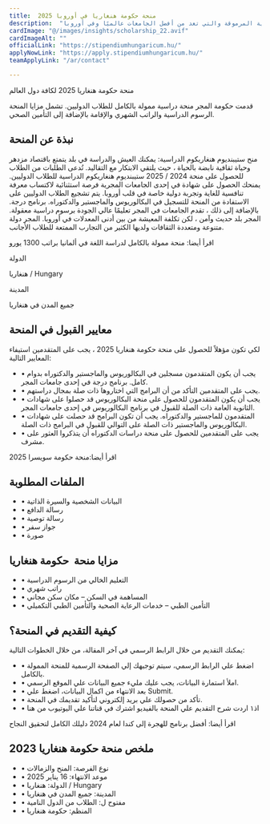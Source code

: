 ```yaml
---
title:  منحة حكومة هنغاريا في أوروبا 2025 
description:  "منحة ذهبية مقدمة من حكومة هنغاريا للطلاب الراغبين في الدراسة في الجامعات الهنغارية المرموقة والتي تعد من أفضل الجامعات عالميًا وفي أوروبا." 
cardImage: "@/images/insights/scholarship_22.avif" 
cardImageAlt: "" 
officialLink: "https://stipendiumhungaricum.hu/" 
applyNowLink: "https://apply.stipendiumhungaricum.hu/" 
teamApplyLink: "/ar/contact"

---
```


منحة حكومة هنغاريا 2025 لكافة دول العالم

قدمت حكومة المجر منحة دراسية ممولة بالكامل للطلاب الدوليين. تشمل مزايا المنحة الرسوم الدراسية والراتب الشهري والإقامة بالإضافة إلى التأمين الصحي.

## نبذة عن المنحة

منح ستيبنديوم هنغاريكوم الدراسية: يمكنك العيش والدراسة في بلد يتمتع باقتصاد مزدهر وحياة ثقافية نابضة بالحياة ، حيث يلتقي الابتكار مع التقاليد. تُدعى الطلبات من الطلاب للحصول على منحة 2024 / 2025 ستيبنديوم هنغاريكوم الدراسية للطلاب الدوليين. يمنحك الحصول على شهادة في إحدى الجامعات المجرية فرصة استثنائية لاكتساب معرفة تنافسية للغاية وتجربة دولية خاصة في قلب أوروبا. يتم تشجيع الطلاب الدوليين على الاستفادة من المنحة للتسجيل في البكالوريوس والماجستير والدكتوراه. برنامج درجة. بالإضافة إلى ذلك ، تقدم الجامعات في المجر تعليمًا عالي الجودة برسوم دراسية معقولة. المجر بلد حديث وآمن ، لكن تكلفة المعيشة من بين أدنى المعدلات في أوروبا. المجر دولة متنوعة ومتعددة الثقافات ولديها الكثير من التجارب الممتعة للطلاب الأجانب.

اقرأ أيضا: منحة ممولة بالكامل لدراسة اللغة في ألمانيا براتب 1300 يورو

الدولة

هنغاريا / Hungary

المدينة

جميع المدن في هنغاريا

## معايير القبول في المنحة

لكي تكون مؤهلاً للحصول على منحة حكومة هنغاريا 2025 ، يجب على المتقدمين استيفاء المعايير التالية:

- • يجب أن يكون المتقدمون مسجلين في البكالوريوس والماجستير والدكتوراه بدوام كامل. برنامج درجة في إحدى جامعات المجر.
- • يجب على المتقدمين التأكد من أن البرامج التي اختاروها ذات صلة بمجال دراستهم.
- • يجب أن يكون المتقدمون للحصول على منحة البكالوريوس قد حصلوا على شهادات الثانوية العامة ذات الصلة للقبول في برنامج البكالوريوس في إحدى جامعات المجر.
- • المتقدمون للماجستير والدكتوراه. يجب أن تكون البرامج قد حصلت على شهادات البكالوريوس والماجستير ذات الصلة على التوالي للقبول في البرامج ذات الصلة.
- • يجب على المتقدمين للحصول على منحة دراسات الدكتوراه أن يتذكروا العثور على مشرف.

اقرأ أيضا:منحة حكومة سويسرا 2025

## الملفات المطلوبة

- • البيانات الشخصية والسيرة الذاتية
- • رسالة الدافع
- • رسالة توصية
- • جواز سفر
- • صورة

## مزايا منحة  حكومة هنغاريا

- • التعليم الخالي من الرسوم الدراسية
- • راتب شهري
- • المساهمة في السكن – مكان سكن مجاني
- • التأمين الطبي – خدمات الرعاية الصحية والتأمين الطبي التكميلي

## كيفية التقديم في المنحة؟

يمكنك التقديم من خلال الرابط الرسمي في آخر المقالة، من خلال الخطوات التالية:

- • اضغط علي الرابط الرسمي، سيتم توجيهك إلي الصفحة الرسمية للمنحة الممولة بالكامل.
- • املأ استمارة البيانات، يجب عليك مليء جميع البيانات علي الموقع الرسمي.
- • بعد الانتهاء من اكمال البيانات، اضغط علي Submit.
- • تأكد من حصولك علي بريد إلكتروني لتأكيد تقديمك في المنحة.
- • اذ١ اردت شرح التقديم علي المنحة بالفيديو اشترك في قناتنا علي اليوتيوب من هنا

اقرأ أيضا: أفضل برنامج للهجرة إلى كندا لعام 2024 دليلك الكامل لتحقيق النجاح

## ملخص منحة حكومة هنغاريا 2023

- • نوع الفرصة: المنح والزمالات
- • موعد الانتهاء: 16 يناير 2025
- • الدولة: هنغاريا / Hungary
- • المدينة: جميع المدن في هنغاريا
- • مفتوح ل: الطلاب من الدول النامية
- • المنظم: حكومة هنغاريا

